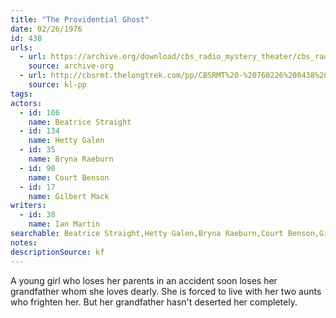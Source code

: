 ```yaml
---
title: "The Providential Ghost"
date: 02/26/1976
id: 438
urls: 
  - url: https://archive.org/download/cbs_radio_mystery_theater/cbs_radio_mystery_theater-0401-0450.zip/cbs_radio_mystery_theater-0401-0450%2Fcbsrmt_0438_the_providential_ghost.mp3
    source: archive-org
  - url: http://cbsrmt.thelongtrek.com/pp/CBSRMT%20-%20760226%200438%20The%20Providential%20Ghost_pp.mp3
    source: kl-pp
tags: 
actors:  
  - id: 106
    name: Beatrice Straight  
  - id: 134
    name: Hetty Galen  
  - id: 35
    name: Bryna Raeburn  
  - id: 90
    name: Court Benson  
  - id: 17
    name: Gilbert Mack
writers:  
  - id: 38
    name: Ian Martin
searchable: Beatrice Straight,Hetty Galen,Bryna Raeburn,Court Benson,Gilbert Mack Ian Martin
notes: 
descriptionSource: kf
---
```

A young girl who loses her parents in an accident soon loses her grandfather whom she loves dearly. She is forced to live with her two aunts who frighten her. But her grandfather hasn't deserted her completely.